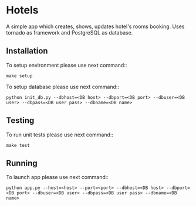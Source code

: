 Hotels
======

A simple app which creates, shows, updates hotel's rooms booking.
Uses tornado as framework and PostgreSQL as database.


Installation
------------

To setup environment please use next command::

    make setup


To setup database please use next command::

    python init_db.py --dbhost=<DB host> --dbport=<DB port> --dbuser=<DB user> --dbpass=<DB user pass> --dbname=<DB name>


Testing
-------

To run unit tests please use next command::

    make test


Running
-------

To launch app please use next command::

    python app.py --host=<host> --port=<port> --dbhost=<DB host> --dbport=<DB port> --dbuser=<DB user> --dbpass=<DB user pass> --dbname=<DB name>
